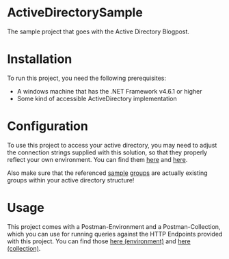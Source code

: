 # ActiveDirectorySample
The sample project that goes with the Active Directory Blogpost.

# Installation

To run this project, you need the following prerequisites:

- A windows machine that has the .NET Framework v4.6.1 or higher
- Some kind of accessible ActiveDirectory implementation

# Configuration

To use this project to access your active directory, you may need to adjust the connection strings supplied with this solution, so that they properly reflect your own environment.
You can find them [here](https://github.com/5minds/ActiveDirectorySample/blob/master/Solution/Foundation.ActiveDirectory/Connection/ActiveDirectoryConnector.cs#L28) and [here](https://github.com/5minds/ActiveDirectorySample/blob/master/Solution/User.Repository.ActiveDirectory/UserRepository.cs#L98).

Also make sure that the referenced [sample](https://github.com/5minds/ActiveDirectorySample/blob/master/Solution/User.Repository.ActiveDirectory/UserRepository.cs#L24) [groups](https://github.com/5minds/ActiveDirectorySample/blob/master/Solution/User.Repository.ActiveDirectory/UserRepository.cs#L366) are actually existing groups within your active directory structure!

# Usage

This project comes with a Postman-Environment and a Postman-Collection, which you can use for running queries against the HTTP Endpoints provided with this project.
You can find those [here (environment)](./Docs/ActiveDirectory_Sample_Project.postman_environment.json) and [here (collection)](./Docs/Active_Directory_Sample_Project.postman_collection.json).